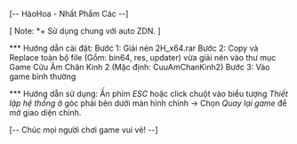 [-- HàoHoa - Nhất Phẩm Các --]

[ Note:
*+ Sử dụng chung với auto ZDN.
]

*** Hướng dẫn cài đặt:
Bước 1: Giải nén 2H_x64.rar
Bước 2: Copy và Replace toàn bộ file (Gồm: bin64, res, updater) vừa giải nén vào thư mục Game Cửu Âm Chân Kinh 2 (Mặc định: CuuAmChanKinh2)
Bước 3: Vào game bình thường

*** Hướng dẫn sử dụng:
Ấn phím *ESC* hoặc click chuột vào biểu tượng *Thiết lập hệ thống* ở góc phải bên dưới màn hình chính -> Chọn *Quay lại game* để mở giao diện chính.

[-- Chúc mọi người chơi game vui vẻ! --]


